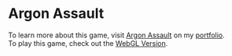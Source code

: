 # Argon Assault
To learn more about this game, visit [Argon Assault](https://daren-stottrup.notion.site/Argon-Assault-ef580c7dfc8f4b41b6caea89621fc76c) on my [portfolio](https://daren-stottrup.notion.site/Past-Current-Projects-3bc5aac8cfcb4d32af26f20301371155).
<br>
To play this game, check out the [WebGL Version](https://play.unity.com/mg/other/webgl-builds-29549).
